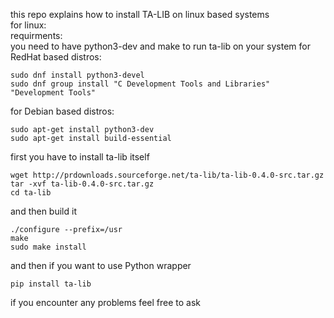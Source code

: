 this repo explains how to install TA-LIB on linux based systems  
for linux:  
requirments:  
you need to have python3-dev and make to run ta-lib on your system
for RedHat based distros:
```
sudo dnf install python3-devel
sudo dnf group install "C Development Tools and Libraries" "Development Tools"
```
for Debian based distros:
```
sudo apt-get install python3-dev
sudo apt-get install build-essential
```
first you have to install ta-lib itself 
```
wget http://prdownloads.sourceforge.net/ta-lib/ta-lib-0.4.0-src.tar.gz
tar -xvf ta-lib-0.4.0-src.tar.gz
cd ta-lib
```
and then build it
```
./configure --prefix=/usr
make
sudo make install
```
and then if you want to use Python wrapper
```
pip install ta-lib
```
if you encounter any problems feel free to ask 
